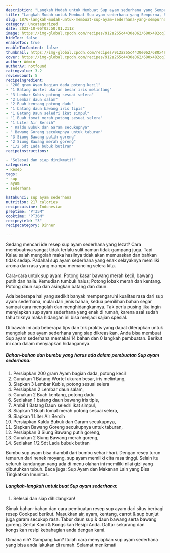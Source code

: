 ```yaml
---
description: "Langkah Mudah untuk Membuat Sup ayam sederhana yang Sempurna, Buat Buka Puasa Menggugah Selera"
title: "Langkah Mudah untuk Membuat Sup ayam sederhana yang Sempurna, Buat Buka Puasa Menggugah Selera"
slug: 1876-langkah-mudah-untuk-membuat-sup-ayam-sederhana-yang-sempurna-buat-buka-puasa-menggugah-selera
category: Uncategorized
date: 2022-10-06T02:50:01.211Z
image: https://img-global.cpcdn.com/recipes/912a265c4430e062/680x482cq70/sup-ayam-sederhana-foto-resep-utama.jpg
hideToc: false
enableToc: true
enableTocContent: false
thumbnail: https://img-global.cpcdn.com/recipes/912a265c4430e062/680x482cq70/sup-ayam-sederhana-foto-resep-utama.jpg
cover: https://img-global.cpcdn.com/recipes/912a265c4430e062/680x482cq70/sup-ayam-sederhana-foto-resep-utama.jpg
author: Admin
authorAv: notfound
ratingvalue: 3.2
reviewcount: 5
recipeingredient:
- "200 gram Ayam bagian dada potong kecil"
- "1 Batang Wortel ukuran besar iris melintang"
- "3 Lembar Kubis potong sesuai selera"
- "2 Lembar daun salam"
- "2 Buah kentang potong dadu"
- "1 batang daun bawang iris tipis"
- "1 Batang Daun seledri ikat simpul"
- "1 Buah tomat merah potong sesuai selera"
- "1 Liter Air Bersih"
- " Kaldu Bubuk dan Garam secukupnya"
- " Bawang Goreng secukupnya untuk taburan"
- "3 Siung Bawang putih goreng"
- "2 Siung Bawang merah goreng"
- "1/2 Sdt Lada bubuk butiran"
recipeinstructions:

- "Selesai dan siap dinikmati!"
categories:
- Resep
tags:
- sup
- ayam
- sederhana

katakunci: sup ayam sederhana 
nutrition: 217 calories
recipecuisine: Indonesian
preptime: "PT35M"
cooktime: "PT36M"
recipeyield: "3"
recipecategory: Dinner

---
```



Sedang mencari ide resep sup ayam sederhana yang lezat? Cara membuatnya sangat tidak terlalu sulit namun tidak gampang juga. Tapi Kalau salah mengolah maka hasilnya tidak akan memuaskan dan bahkan tidak sedap. Padahal sup ayam sederhana yang enak selayaknya memiliki aroma dan rasa yang mampu memancing selera kita.


Cara-cara untuk sup ayam: Potong kasar bawang merah kecil, bawang putih dan halia. Kemudian tumbuk halus; Potong lobak merah dan kentang. Potong daun sup dan asingkan batang dan daun.

Ada beberapa hal yang sedikit banyak mempengaruhi kualitas rasa dari sup ayam sederhana, mulai dari jenis bahan, kedua pemilihan bahan segar sampai cara mengolah dan menghidangkannya. Tak perlu pusing jika ingin menyiapkan sup ayam sederhana yang enak di rumah, karena asal sudah tahu triknya maka hidangan ini bisa menjadi sajian spesial.


Di bawah ini ada beberapa tips dan trik praktis yang dapat diterapkan untuk mengolah sup ayam sederhana yang siap dikreasikan. Anda bisa membuat Sup ayam sederhana memakai 14 bahan dan 0 langkah pembuatan. Berikut ini cara dalam menyiapkan hidangannya.

<!--inarticleads1-->

##### Bahan-bahan dan bumbu yang harus ada dalam pembuatan Sup ayam sederhana:

1. Persiapkan 200 gram Ayam bagian dada, potong kecil
1. Gunakan 1 Batang Wortel ukuran besar, iris melintang,
1. Siapkan 3 Lembar Kubis, potong sesuai selera
1. Persiapkan 2 Lembar daun salam,
1. Gunakan 2 Buah kentang, potong dadu
1. Sediakan 1 batang daun bawang iris tipis,
1. Ambil 1 Batang Daun seledri ikat simpul,
1. Siapkan 1 Buah tomat merah potong sesuai selera,
1. Siapkan 1 Liter Air Bersih
1. Persiapkan  Kaldu Bubuk dan Garam secukupnya,
1. Siapkan  Bawang Goreng secukupnya untuk taburan,
1. Persiapkan 3 Siung Bawang putih goreng,
1. Gunakan 2 Siung Bawang merah goreng,
1. Sediakan 1/2 Sdt Lada bubuk butiran


Bumbu sup ayam bisa diambil dari bumbu sehari-hari. Dengan resep turun temurun dari nenek moyang, sup ayam memiliki cita rasa tinggi. Selain itu seluruh kandungan yang ada di menu olahan ini memiliki nilai gizi yang dibutuhkan tubuh. Baca juga: Sup Ayam dan Makanan Lain yang Bisa Tingkatkan Imunitas. 

<!--inarticleads2-->

##### Langkah-langkah untuk buat Sup ayam sederhana:


1. Selesai dan siap dihidangkan!

Simak bahan-bahan dan cara pembuatan resep sup ayam dari situs berbagi resep Cookpad berikut. Masukkan air, ayam, kentang, carrot &amp; sup bunjut juga garam secukup rasa. Tabur daun sup &amp; daun bawang serta bawang goreng. Sertai Kami &amp; Kongsikan Resipi Anda. Daftar sekarang dan kongsikan resipi kebahagian anda dengan kami. 

Gimana nih? Gampang kan? Itulah cara menyiapkan sup ayam sederhana yang bisa anda lakukan di rumah. Selamat menikmati
